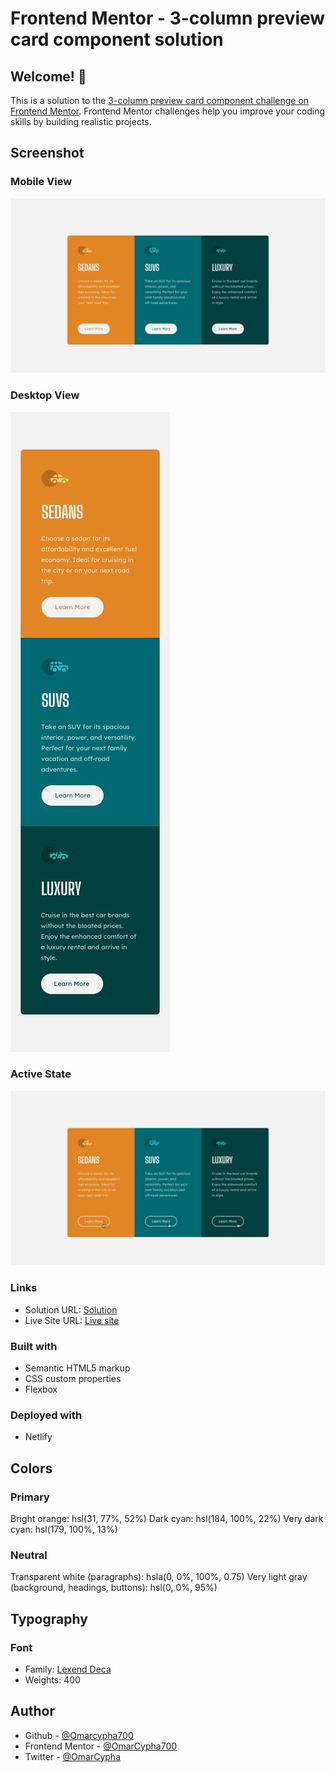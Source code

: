 # Frontend Mentor - 3-column preview card component solution

## Welcome! 👋

This is a solution to the [3-column preview card component challenge on Frontend Mentor](https://www.frontendmentor.io/challenges/3column-preview-card-component-pH92eAR2-). Frontend Mentor challenges help you improve your coding skills by building realistic projects. 


## Screenshot

### Mobile View
![](./design/desktop-design.jpg)

### Desktop View
![](./design/mobile-design.jpg)

### Active State
![](./design/active-states.jpg)

### Links

- Solution URL: [Solution](https://github.com/OmarCypha700/3-column-preview-card)
- Live Site URL: [Live site](https://3colprevcypha.netlify.app)


### Built with

- Semantic HTML5 markup
- CSS custom properties
- Flexbox

### Deployed with
- Netlify

## Colors

### Primary

Bright orange: hsl(31, 77%, 52%)
Dark cyan: hsl(184, 100%, 22%)
Very dark cyan: hsl(179, 100%, 13%)

### Neutral

Transparent white (paragraphs): hsla(0, 0%, 100%, 0.75)
Very light gray (background, headings, buttons): hsl(0, 0%, 95%)

## Typography

### Font

- Family: [Lexend Deca](https://fonts.google.com/specimen/Lexend+Deca)
- Weights: 400

## Author
- Github - [@Omarcypha700](https://github.com/OmarCypha700)
- Frontend Mentor - [@OmarCypha700](https://www.frontendmentor.io/profile/OmarCypha700)
- Twitter - [@OmarCypha](https://www.twitter.com/OmarCypha)